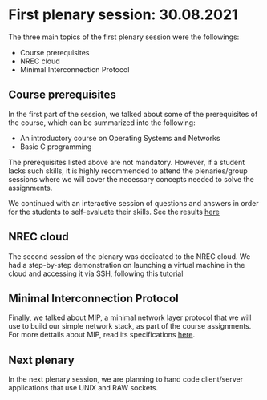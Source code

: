 # First plenary session: 30.08.2021 #

The three main topics of the first plenary session were the followings:

* Course prerequisites
* NREC cloud
* Minimal Interconnection Protocol

## Course prerequisites ##

In the first part of the session, we talked about some of the prerequisites of
the course, which can be summarized into the following:

* An introductory course on Operating Systems and Networks
* Basic C programming

The prerequisites listed above are not mandatory. However, if a student lacks
such skills, it is highly recommended to attend the plenaries/group sessions
where we will cover the necessary concepts needed to solve the assignments.</br>

We continued with an interactive session of questions and answers in order for
the students to self-evaluate their skills. See the results [here](./menti_results.pdf)

## NREC cloud ##

The second session of the plenary was dedicated to the NREC cloud. We had a
step-by-step demonstration on launching a virtual machine in the cloud and
accessing it via SSH, following this [tutorial](https://www.uio.no/studier/emner/matnat/ifi/IN3230/h21/oblig/running-your-vm-on-nrec.html)

## Minimal Interconnection Protocol ##

Finally, we talked about MIP, a minimal network layer protocol that we will use
to build our simple network stack, as part of the course assignments. For more
dettails about MIP, read its specifications [here](https://www.uio.no/studier/emner/matnat/ifi/IN3230/h21/oblig/ispec-mip-2021-oblig.txt).

## Next plenary ##

In the next plenary session, we are planning to hand code client/server
applications that use UNIX and RAW sockets.
